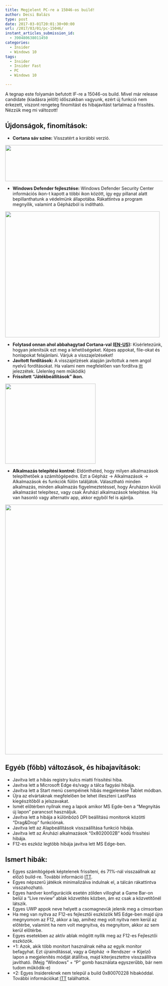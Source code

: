 ```yaml
---
title: Megjelent PC-re a 15046-os build!
author: Decsi Balázs
type: post
date: 2017-03-01T20:01:30+00:00
url: /2017/03/01/pc-15046/
instant_articles_submission_id:
  - 390480638011450
categories:
  - Insider
  - Windows 10
tags:
  - Insider
  - Insider Fast
  - PC
  - Windows 10

---
```

A tegnap este folyamán befutott IF-re a 15046-os build. Mivel már release candidate (kiadásra jelölt) időszakban vagyunk, ezért új funkció nem érkezett, viszont rengeteg finomítást és hibajavítást tartalmaz a frissítés. Nézzük meg mi változott!

<!--more-->

## Újdonságok, finomítások:

  * **Cortana sáv színe:** Visszatért a korábbi verzió.

<img loading="lazy" class="aligncenter wp-image-216" src="https://winsider.hu/wp-content/uploads/2017/03/cortana-taskbar-color-1024x197.png" width="600" height="115" srcset="https://winsider.hu/wp-content/uploads/2017/03/cortana-taskbar-color-1024x197.png 1024w, https://winsider.hu/wp-content/uploads/2017/03/cortana-taskbar-color-300x58.png 300w, https://winsider.hu/wp-content/uploads/2017/03/cortana-taskbar-color-768x148.png 768w, https://winsider.hu/wp-content/uploads/2017/03/cortana-taskbar-color.png 1164w" sizes="(max-width: 600px) 100vw, 600px" /> 

  * **Windows Defender fejlesztése:** Windows Defender Security Center információs ikon-t kapott a többi ikon között, így egy pillanat alatt bepillanthatunk a védelmünk állapotába. Rákattintva a program megnyílik, valamint a Gépházból is indítható.

<img loading="lazy" class="aligncenter wp-image-218 size-full" src="https://winsider.hu/wp-content/uploads/2017/03/new-defender-notif-area.png" width="494" height="401" srcset="https://winsider.hu/wp-content/uploads/2017/03/new-defender-notif-area.png 494w, https://winsider.hu/wp-content/uploads/2017/03/new-defender-notif-area-300x244.png 300w" sizes="(max-width: 494px) 100vw, 494px" /> 

  * **Folytasd onnan ahol abbahagytad Cortana-val <span style="text-decoration: underline">(EN-US)</span>:** Kísérletezünk, hogyan jelenítsük ezt meg a lehetőségeket. Képes appokat, file-okat és honlapokat felajánlani. Várjuk a visszajelzéseket!
  * **Javított fordítások:** A visszajelzések alapján javítottuk a nem angol nyelvű fordításokat. Ha valami nem megfelelően van fordítva [itt][1] jelezzétek. (Jelenleg nem működik)
  * **Frissített &#8220;Játékbeállítások&#8221; ikon.**

<img loading="lazy" class="size-full wp-image-219 aligncenter" src="https://winsider.hu/wp-content/uploads/2017/03/gaming-settings-icon.png" alt="" width="289" height="255" /> 

  * **Alkalmazás telepítési kontrol:** Eldöntheted, hogy milyen alkalmazások telepíthetőek a számítógépedre. Ezt a Gépház -> Alkalmazások -> Alkalmazások és funkciók fülön találjátok. Választható minden alkalmazás, minden alkalmazás figyelmeztetéssel, hogy Áruházon kívüli alkalmazást telepítesz, vagy csak Áruházi alkalmazások telepítése. Ha van hasonló vagy alternatív app, akkor egyből fel is ajánlja.

<img loading="lazy" class="aligncenter wp-image-217 size-large" src="https://winsider.hu/wp-content/uploads/2017/03/installing-apps-1024x795.png" width="1024" height="795" srcset="https://winsider.hu/wp-content/uploads/2017/03/installing-apps-1024x795.png 1024w, https://winsider.hu/wp-content/uploads/2017/03/installing-apps-300x233.png 300w, https://winsider.hu/wp-content/uploads/2017/03/installing-apps-768x596.png 768w, https://winsider.hu/wp-content/uploads/2017/03/installing-apps.png 1802w" sizes="(max-width: 1024px) 100vw, 1024px" /> 

## Egyéb (főbb) változások, és hibajavítások:

  * Javítva lett a hibás registry kulcs miatti frissítési hiba.
  * Javítva lett a Microsoft Edge és/vagy a tálca fagyási hibája.
  * Javítva lett a Start menü csempéinek hibás megjelenése Tablet módban.
  * Újra az elvártaknak megfelelően be lehet illeszteni LastPass kiegészítőből a jelszavakat.
  * Ismét előtérben nyílnak meg a lapok amikor MS Egde-ben a &#8220;Megnyitás új lapon&#8221; parancsot használjuk.
  * Javítva lett a hibája a különböző DPI beállítású monitorok közötti &#8220;Drag&Drop&#8221; funkciónak.
  * Javítva lett az Alapbeállítások visszaállítása funkció hibája.
  * Javítva lett az Áruházi alkalmazások &#8220;0x8020002B&#8221; kódú frissítési hibája.
  * F12-es eszköz legtöbb hibája javítva lett MS Edge-ben.

## Ismert hibák:

  * Egyes számítógépek képtelenek frissíteni, és 71%-nál visszaállnak az előző build-re. További információ [ITT][2].
  * Egyes népszerű játékok minimalizálva indulnak el, a tálcán rákattintva visszahozható.
  * Egyes hardver konfigurációk esetén zölden villoghat a Game Bar-on belül a “Live review” ablak közvetítés közben, ám ez csak a közvetítőnél látszik.
  * Egyes UWP appok neve helyett a csomagnevük jelenik meg a címsorban
  * Ha meg van nyitva az F12-es fejlesztői eszközök MS Edge-ben majd újra megnyomom az F12, akkor a lap, amihez meg volt nyitva nem kerül az előtérbe, valamint ha nem volt megnyitva, és megnyitom, akkor az sem kerül előtérbe.
  * Egyes esetekben az aktív ablak mögött nyílik meg az F12-es Fejlesztői eszközök.
  * +1: Azok, akik több monitort használnak néha az egyik monitor befagyhat. Ezt újraindítással, vagy a Gépház -> Rendszer -> Kijelző lapon a megjelenítés módját átállítva, majd kiterjesztettre visszaállítva javítható. (Mejg &#8220;Windows&#8221; + &#8220;P&#8221; gomb használata egyszerűbb, bár nem tudom működik-e)
  * +2: Egyes Insidereknek nem települ a build 0x80070228 hibakóddal. További információkat [ITT][3] találhattok.

 [1]: https://insider.windows.com/FeedbackHub/ih?contentid=9fedf36a-20db-426b-b42f-9a847246463f&contenttype=announcements
 [2]: https://answers.microsoft.com/en-us/insider/forum/insider_wintp-insider_install/install-of-15042-reboots-at-71-to-15031/a640c8f4-b93c-46fb-9aee-4d302f00eadf
 [3]: https://answers.microsoft.com/en-us/insider/forum/insider_wintp-insider_install/pc-build-15046-error-80070228-during-download/71faa97f-6914-4755-8063-c372efa1634a?tm=1488330779488